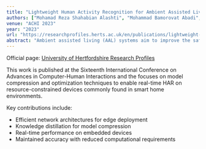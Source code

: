 ```yaml
---
title: "Lightweight Human Activity Recognition for Ambient Assisted Living"
authors: ["Mohamad Reza Shahabian Alashti", "Mohammad Bamorovat Abadi", "Patrick Holthaus", "Catherine Menon", "Farshid Amirabdollahian"]
venue: "ACHI 2023"
year: "2023"
url: "https://researchprofiles.herts.ac.uk/en/publications/lightweight-human-activity-recognition-for-ambient-assisted-livin/"
abstract: "Ambient assisted living (AAL) systems aim to improve the safety, comfort, and quality of life for the populations with specific attention given to prolonging personal independence during later stages of life. Human activity recognition (HAR) plays a crucial role in enabling AAL systems to recognise and understand human actions. Multi-view human activity recognition (MV-HAR) techniques are particularly useful for AAL systems as they can use information from multiple sensors to capture different perspectives of human activities and can help to improve the robustness and accuracy of activity recognition. In this work, we propose a lightweight activity recognition pipeline that utilizes skeleton data from multiple perspectives to combine the advantages of both approaches and thereby enhance an assistive robot's perception of human activity. The pipeline includes data sampling, input data type, and representation and classification methods. Our method modifies a classic LeNet classification model (M-LeNet) and uses a Vision Transformer (ViT) for the classification task. Experimental evaluation on a multi-perspective dataset of human activities in the home (RH-HAR-SK) compares the performance of these two models and indicates that combining camera views can improve recognition accuracy. Furthermore, our pipeline provides a more efficient and scalable solution in the AAL context, where bandwidth and computing resources are often limited. "
---
```


Official page: [University of Hertfordshire Research Profiles](https://researchprofiles.herts.ac.uk/en/publications/lightweight-human-activity-recognition-for-ambient-assisted-livin/)

This work is published at the Sixteenth International Conference on Advances in Computer-Human Interactions and the focuses on model compression and optimization techniques to enable real-time HAR on resource-constrained devices commonly found in smart home environments.

Key contributions include:
- Efficient network architectures for edge deployment
- Knowledge distillation for model compression
- Real-time performance on embedded devices
- Maintained accuracy with reduced computational requirements

